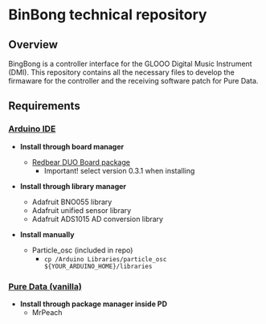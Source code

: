 # BinBong technical repository

## Overview

BingBong is a controller interface for the GLOOO Digital Music Instrument (DMI).
This repository contains all the necessary files to develop the firmaware for the controller and the receiving software patch for Pure Data.

## Requirements

### [Arduino IDE](https://www.arduino.cc/en/Main/Software)
  
- **Install through board manager**
  - [Redbear DUO Board package](https://github.com/redbear/Duo/blob/master/docs/arduino_board_package_installation_guide.md) 
    - Important! select version 0.3.1 when installing

- **Install through library manager**
  -  Adafruit BNO055 library
  -  Adafruit unified sensor library
  -  Adafruit ADS1015 AD conversion library

- **Install manually**
  - Particle_osc (included in repo)
    - `cp /Arduino Libraries/particle_osc ${YOUR_ARDUINO_HOME}/libraries`


### [Pure Data (vanilla)](https://puredata.info/downloads)
  
- **Install through package manager inside PD** 
  - MrPeach